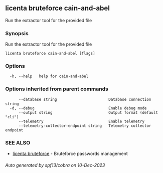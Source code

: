 ## licenta bruteforce cain-and-abel

Run the extractor tool for the provided file

### Synopsis

Run the extractor tool for the provided file

```
licenta bruteforce cain-and-abel [flags]
```

### Options

```
  -h, --help   help for cain-and-abel
```

### Options inherited from parent commands

```
      --database string                       Database connection string
  -d, --debug                                 Enable debug mode
      --output string                         Output format (default "cli")
      --telemetry                             Enable telemetry
      --telemetry-collector-endpoint string   Telemetry collector endpoint
```

### SEE ALSO

* [licenta bruteforce](licenta_bruteforce.md)	 - Bruteforce passwords management

###### Auto generated by spf13/cobra on 10-Dec-2023
